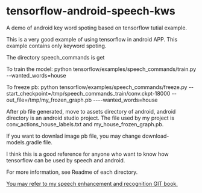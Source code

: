 # tensorflow-android-speech-kws
A demo of android key word spoting based on tensorflow tutial example.

This is a very good example of using tensorflow in android APP. This example contains only keyword spoting.

The directory speech_commands  is get

To train the model:
python tensorflow/examples/speech_commands/train.py --wanted_words=house


To freeze pb:
python tensorflow/examples/speech_commands/freeze.py --start_checkpoint=/tmp/speech_commands_train/conv.ckpt-18000 --out_file=/tmp/my_frozen_graph.pb ----wanted_words=house

After pb file generated, move to assets directory of android, android directory is an android studio project. The file used by my project is conv_actions_house_labels.txt and my_house_frozen_graph.pb.

If you want to downlad image pb file, you may change download-models.gradle file.

I think this is a good reference for anyone who want to know how tensorflow can be used by speech and android.

For more information, see Readme of each directory.

[You may refer to my speech enhancement and recognition GIT book.](https://shichaog1.gitbooks.io/hand-book-of-speech-enhancement-and-recognition/content/)


